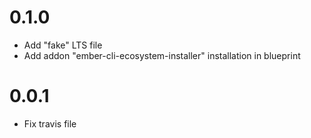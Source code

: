# 0.1.0
* Add "fake" LTS file
* Add addon "ember-cli-ecosystem-installer" installation in blueprint



# 0.0.1
* Fix travis file




